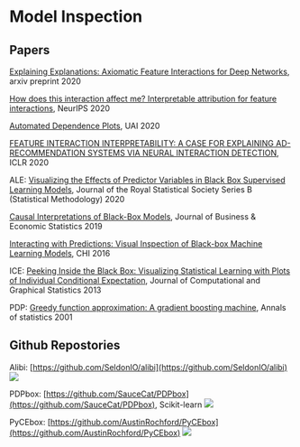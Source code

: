# Model Inspection

## Papers

[Explaining Explanations: Axiomatic Feature Interactions for Deep Networks](https://arxiv.org/pdf/2002.04138.pdf), arxiv preprint 2020

[How does this interaction affect me? Interpretable attribution for feature interactions](https://arxiv.org/abs/2006.10965), NeurIPS 2020

[Automated Dependence Plots](http://www.auai.org/uai2020/proceedings/503_main_paper.pdf), UAI 2020

[FEATURE INTERACTION INTERPRETABILITY: A CASE FOR EXPLAINING AD-RECOMMENDATION SYSTEMS VIA NEURAL INTERACTION DETECTION](https://openreview.net/pdf?id=BkgnhTEtDS), ICLR 2020

ALE: [Visualizing the Effects of Predictor Variables in Black Box Supervised Learning Models](https://arxiv.org/abs/1612.08468), Journal of the Royal Statistical Society Series B (Statistical Methodology) 2020

[Causal Interpretations of Black-Box Models](https://www.tandfonline.com/doi/full/10.1080/07350015.2019.1624293), Journal of Business & Economic Statistics 2019

[Interacting with Predictions: Visual Inspection of Black-box Machine Learning Models](https://dl.acm.org/doi/10.1145/2858036.2858529), CHI 2016

ICE: [Peeking Inside the Black Box: Visualizing Statistical Learning with Plots of Individual Conditional Expectation](https://arxiv.org/abs/1309.6392), Journal of Computational and Graphical Statistics  2013

PDP: [Greedy function approximation: A gradient boosting machine](https://statweb.stanford.edu/~jhf/ftp/trebst.pdf), Annals of statistics 2001

## Github Repostories

Alibi: [https://github.com/SeldonIO/alibi](https://github.com/SeldonIO/alibi) ![](https://img.shields.io/github/stars/SeldonIO/alibi.svg?style=social)

PDPbox: [https://github.com/SauceCat/PDPbox](https://github.com/SauceCat/PDPbox), Scikit-learn ![](https://img.shields.io/github/stars/SauceCat/PDPbox?style=social)

PyCEbox: [https://github.com/AustinRochford/PyCEbox](https://github.com/AustinRochford/PyCEbox) ![](https://img.shields.io/github/stars/AustinRochford/PyCEbox?style=social)
